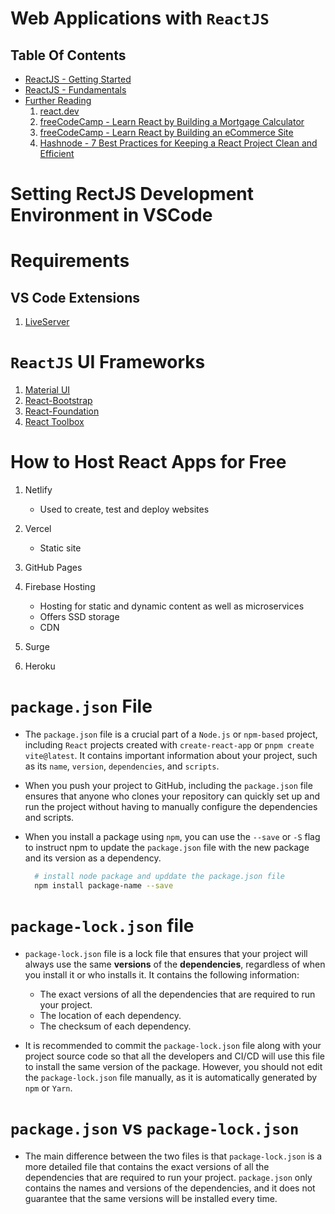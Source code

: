 # Web Applications with `ReactJS`

## Table Of Contents
- [ReactJS - Getting Started]()
- [ReactJS - Fundamentals]()
- [Further Reading]()
  1. [react.dev](https://react.dev/learn)
  2. [freeCodeCamp - Learn React by Building a Mortgage Calculator](https://www.freecodecamp.org/news/react-mortgage-calculator-tutorial-for-beginners/)
  3. [freeCodeCamp - Learn React by Building an eCommerce Site](https://www.freecodecamp.org/news/learn-react-by-building-an-ecommerce-site/)
  4. [Hashnode - 7 Best Practices for Keeping a React Project Clean and Efficient](https://theankurtyagi.hashnode.dev/7-best-practices-for-keeping-a-react-project-clean-and-efficient)

# Setting RectJS Development Environment in VSCode
# Requirements

## VS Code Extensions
1. [LiveServer](https://marketplace.visualstudio.com/items?itemName=ritwickdey.LiveServer)

# `ReactJS` UI Frameworks
1. [Material UI](https://mui.com/material-ui/)
2. [React-Bootstrap](https://react-bootstrap.github.io/docs/getting-started/introduction/)
3. [React-Foundation](https://get.foundation/)
4. [React Toolbox](https://react-toolbox.com/)

# How to Host React Apps for Free
1. Netlify
   - Used to create, test and deploy websites 
2. Vercel
   - Static site
3. GitHub Pages
4. Firebase Hosting
   - Hosting for static and dynamic content as well as microservices
   - Offers SSD storage
   - CDN

5. Surge
6. Heroku

# `package.json` File
* The `package.json` file  is a crucial part of a `Node.js` or `npm-based` project, including `React` projects created with `create-react-app` or `pnpm create vite@latest`. It contains important information about your project, such as its `name`, `version`, `dependencies`, and `scripts`.
  
* When you push your project to GitHub, including the `package.json` file ensures that anyone who clones your repository can quickly set up and run the project without having to manually configure the dependencies and scripts.

* When you install a package using `npm`, you can use the `--save` or `-S` flag to instruct npm to update the `package.json` file with the new package and its version as a dependency. 

  ```sh
    # install node package and upddate the package.json file
    npm install package-name --save
  ```

# `package-lock.json` file
* `package-lock.json` file is a lock file that ensures that your project will always use the same __versions__ of the __dependencies__, regardless of when you install it or who installs it. It contains the following information:
  * The exact versions of all the dependencies that are required to run your project.
  * The location of each dependency.
  * The checksum of each dependency.

* It is recommended to commit the `package-lock.json` file along with your project source code so that all the developers and CI/CD will use this file to install the same version of the package. However, you should not edit the `package-lock.json` file manually, as it is automatically generated by `npm` or `Yarn`.

# `package.json` vs `package-lock.json`
* The main difference between the two files is that `package-lock.json` is a more detailed file that contains the exact versions of all the dependencies that are required to run your project. `package.json` only contains the names and versions of the dependencies, and it does not guarantee that the same versions will be installed every time.
